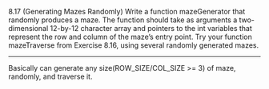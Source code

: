 8.17 (Generating Mazes Randomly) Write a function mazeGenerator that randomly produces a
maze. The function should take as arguments a two-dimensional 12-by-12 character array and
pointers to the int variables that represent the row and column of the maze’s entry point. Try your
function mazeTraverse from Exercise 8.16, using several randomly generated mazes.

---
Basically can generate any size(ROW_SIZE/COL_SIZE >= 3) of maze, randomly, and traverse it.
